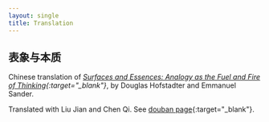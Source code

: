 ```yaml
---
layout: single
title: Translation
---
```


## 表象与本质

Chinese translation of *[Surfaces and Essences: Analogy as the Fuel and Fire of Thinking](https://www.amazon.com/Surfaces-Essences-Analogy-Fuel-Thinking-ebook/dp/B00BE65086){:target="_blank"}*, by Douglas Hofstadter and Emmanuel Sander.

Translated with Liu Jian and Chen Qi. See [douban page](https://book.douban.com/subject/30383926/){:target="_blank"}.
